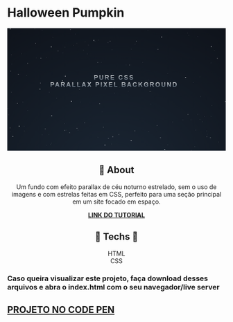 #  **Halloween Pumpkin**

<div align="center">

![print do projeto](print.png)

</div>

<div align="center">

## 	&#127919; **About**
Um fundo com efeito parallax de céu noturno estrelado, sem o uso de imagens e com estrelas feitas em CSS, perfeito para uma seção principal em um site focado em espaço.

</div>

<div align="center"><a href="https://www.youtube.com/watch?v=aywzn9cf-_U&ab_channel=WebDevSHORTS"> 

**LINK DO TUTORIAL** 

</a></div>

<div align="center">

</div>
<div align="center">

## 🔧 **Techs** 🔧

HTML<br/>
CSS<br/>

</div>

### Caso queira visualizar este projeto, faça download desses arquivos e abra o index.html com o seu navegador/live server

## <a href="https://codepen.io/thiagofang/pen/jOxepNP">PROJETO NO CODE PEN</a>
